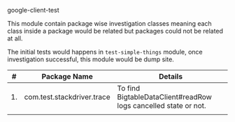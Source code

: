 google-client-test

This module contain package wise investigation classes meaning each class inside a package would be related but packages could not be related at all.

The initial tests would happens in `test-simple-things` module, once investigation successful, this module would be dump site.


| # | Package Name   | Details |
|-----|-------|----|
| 1.  | com.test.stackdriver.trace | To find BigtableDataClient#readRow logs cancelled state or not. |
|     |       |    |